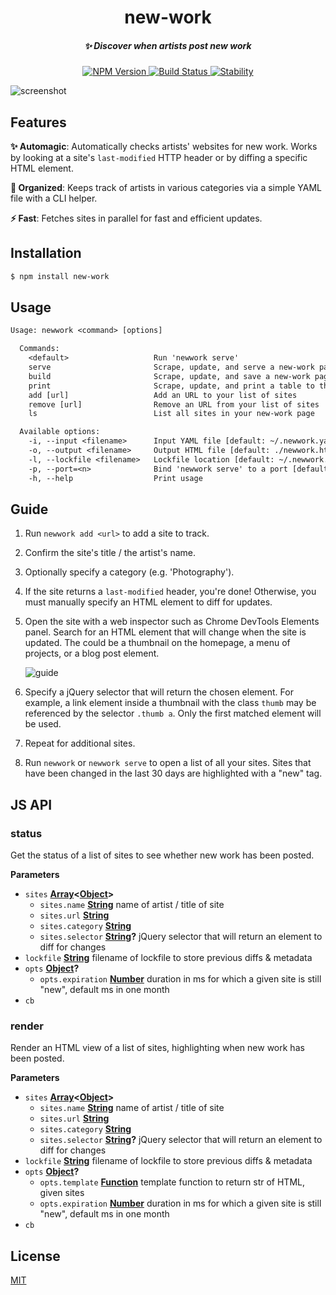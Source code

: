 <h1 align="center">new-work</h1>

<h5 align="center">✨ Discover when artists post new work</h5>

<div align="center">
  <a href="https://npmjs.org/package/new-work">
    <img src="https://img.shields.io/npm/v/new-work.svg?style=flat-square" alt="NPM Version" />
  </a>
  <a href="https://travis-ci.org/s3ththompson/new-work">
    <img src="https://img.shields.io/travis/s3ththompson/new-work/master.svg?style=flat-square" alt="Build Status" />
  </a>
  <a href="https://nodejs.org/api/documentation.html#documentation_stability_index">
    <img src="https://img.shields.io/badge/stability-experimental-orange.svg?style=flat-square" alt="Stability" />
  </a>
</div>

![screenshot](https://user-images.githubusercontent.com/970121/28145834-3ba6a1fc-672a-11e7-9323-205c6a48e68a.jpg)

## Features

**✨ Automagic**: Automatically checks artists' websites for new work. Works by looking at a site's `last-modified` HTTP header or by diffing a specific HTML element.

**📂 Organized**: Keeps track of artists in various categories via a simple YAML file with a CLI helper.

**⚡ Fast**: Fetches sites in parallel for fast and efficient updates.

## Installation

```sh
$ npm install new-work
```

## Usage

```txt
Usage: newwork <command> [options]

  Commands:
    <default>                   Run 'newwork serve'
    serve                       Scrape, update, and serve a new-work page
    build                       Scrape, update, and save a new-work page to disk
    print                       Scrape, update, and print a table to the terminal 
    add [url]                   Add an URL to your list of sites
    remove [url]                Remove an URL from your list of sites
    ls                          List all sites in your new-work page

  Available options:
    -i, --input <filename>      Input YAML file [default: ~/.newwork.yaml]
    -o, --output <filename>     Output HTML file [default: ./newwork.html]
    -l, --lockfile <filename>   Lockfile location [default: ~/.newwork.lock]
    -p, --port=<n>              Bind 'newwork serve' to a port [default: 3030]
    -h, --help                  Print usage
```

## Guide

1.  Run `newwork add <url>` to add a site to track.

1.  Confirm the site's title / the artist's name.

1.  Optionally specify a category (e.g. 'Photography').

1.  If the site returns a `last-modified` header, you're done! Otherwise, you must manually specify an HTML element to diff for updates.

1.  Open the site with a web inspector such as Chrome DevTools Elements panel. Search for an HTML element that will change when the site is updated. The could be a thumbnail on the homepage, a menu of projects, or a blog post element.

    ![guide](https://user-images.githubusercontent.com/970121/28145836-3ed2cde2-672a-11e7-8e17-cd7c2b097aed.jpg)

1.  Specify a jQuery selector that will return the chosen element. For example, a link element inside a thumbnail with the class `thumb` may be referenced by the selector `.thumb a`. Only the first matched element will be used.

1.  Repeat for additional sites.

1.  Run `newwork` or `newwork serve` to open a list of all your sites. Sites that have been changed in the last 30 days are highlighted with a "new" tag.

## JS API

<!-- Generated by documentation.js. Update this documentation by updating the source code. -->

### status

Get the status of a list of sites to see whether new work has been posted.

**Parameters**

-   `sites` **[Array](https://developer.mozilla.org/en-US/docs/Web/JavaScript/Reference/Global_Objects/Array)&lt;[Object](https://developer.mozilla.org/en-US/docs/Web/JavaScript/Reference/Global_Objects/Object)>** 
    -   `sites.name` **[String](https://developer.mozilla.org/en-US/docs/Web/JavaScript/Reference/Global_Objects/String)** name of artist / title of site
    -   `sites.url` **[String](https://developer.mozilla.org/en-US/docs/Web/JavaScript/Reference/Global_Objects/String)** 
    -   `sites.category` **[String](https://developer.mozilla.org/en-US/docs/Web/JavaScript/Reference/Global_Objects/String)** 
    -   `sites.selector` **[String](https://developer.mozilla.org/en-US/docs/Web/JavaScript/Reference/Global_Objects/String)?** jQuery selector that will return an element to diff for changes
-   `lockfile` **[String](https://developer.mozilla.org/en-US/docs/Web/JavaScript/Reference/Global_Objects/String)** filename of lockfile to store previous diffs & metadata
-   `opts` **[Object](https://developer.mozilla.org/en-US/docs/Web/JavaScript/Reference/Global_Objects/Object)?** 
    -   `opts.expiration` **[Number](https://developer.mozilla.org/en-US/docs/Web/JavaScript/Reference/Global_Objects/Number)** duration in ms for which a given site is still "new", default ms in one month
-   `cb`  

### render

Render an HTML view of a list of sites, highlighting when new work has been posted.

**Parameters**

-   `sites` **[Array](https://developer.mozilla.org/en-US/docs/Web/JavaScript/Reference/Global_Objects/Array)&lt;[Object](https://developer.mozilla.org/en-US/docs/Web/JavaScript/Reference/Global_Objects/Object)>** 
    -   `sites.name` **[String](https://developer.mozilla.org/en-US/docs/Web/JavaScript/Reference/Global_Objects/String)** name of artist / title of site
    -   `sites.url` **[String](https://developer.mozilla.org/en-US/docs/Web/JavaScript/Reference/Global_Objects/String)** 
    -   `sites.category` **[String](https://developer.mozilla.org/en-US/docs/Web/JavaScript/Reference/Global_Objects/String)** 
    -   `sites.selector` **[String](https://developer.mozilla.org/en-US/docs/Web/JavaScript/Reference/Global_Objects/String)?** jQuery selector that will return an element to diff for changes
-   `lockfile` **[String](https://developer.mozilla.org/en-US/docs/Web/JavaScript/Reference/Global_Objects/String)** filename of lockfile to store previous diffs & metadata
-   `opts` **[Object](https://developer.mozilla.org/en-US/docs/Web/JavaScript/Reference/Global_Objects/Object)?** 
    -   `opts.template` **[Function](https://developer.mozilla.org/en-US/docs/Web/JavaScript/Reference/Statements/function)** template function to return str of HTML, given sites
    -   `opts.expiration` **[Number](https://developer.mozilla.org/en-US/docs/Web/JavaScript/Reference/Global_Objects/Number)** duration in ms for which a given site is still "new", default ms in one month
-   `cb`  

## License

[MIT](https://tldrlegal.com/license/mit-license)
